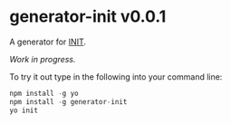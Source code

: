 # generator-init v0.0.1

A generator for [INIT](http://use-init.com).

_Work in progress._

To try it out type in the following into your command line:

```js
npm install -g yo
npm install -g generator-init
yo init
```
